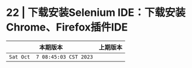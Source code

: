 # 22 | 下载安装Selenium IDE：下载安装Chrome、Firefox插件IDE

|本期版本|上期版本
|:---:|:---:
`Sat Oct  7 08:45:03 CST 2023` |
